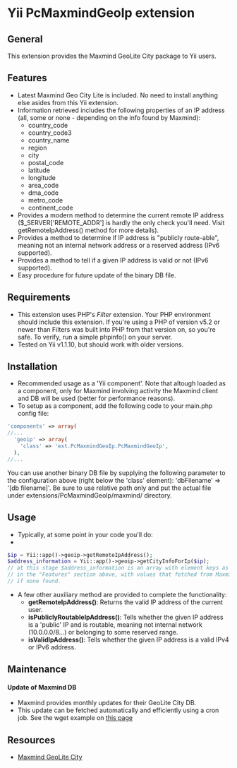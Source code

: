# Yii PcMaxmindGeoIp extension

## General

This extension provides the Maxmind GeoLite City package to Yii users.

## Features

- Latest Maxmind Geo City Lite is included. No need to install anything else asides from this Yii extension.
- Information retrieved includes the following properties of an IP address (all, some or none - depending on the info found by Maxmind):
  - country_code
  - country_code3
  - country_name
  - region
  - city
  - postal_code
  - latitude
  - longitude
  - area_code
  - dma_code
  - metro_code
  - continent_code
- Provides a modern method to determine the current remote IP address ($_SERVER['REMOTE_ADDR'] is hardly the only check you'll need. Visit getRemoteIpAddress() method for more details).
- Provides a method to determine if IP address is "publicly route-able", meaning not an internal network address or a reserved address (IPv6 supported).
- Provides a method to tell if a given IP address is valid or not (IPv6 supported).
- Easy procedure for future update of the binary DB file.


## Requirements

- This extension uses PHP's _Filter_ extension. Your PHP environment should include this extension. If you're using a PHP of version v5.2 or newer than Filters was built into PHP from that version on, so you're safe. To verify, run a simple phpinfo() on your server. 
- Tested on Yii v1.1.10, but should work with older versions.

## Installation

- Recommended usage as a 'Yii component'. Note that altough loaded as a component, only for Maxmind involving activity the Maxmind client and DB will be used (better for performance reasons). 
- To setup as a component, add the following code to your main.php config file:

~~~php
'components' => array(
//...
  'geoip' => array(
    'class' => 'ext.PcMaxmindGeoIp.PcMaxmindGeoIp',
  ),
//...
~~~

You can use another binary DB file by supplying the following parameter to the configuration above (right below the 'class' element): 'dbFilename' => '[db filename]'. Be sure to use relative path only and put the actual file under extensions/PcMaxmindGeoIp/maxmind/ directory.

## Usage

- Typically, at some point in your code you'll do:
- 
~~~php
$ip = Yii::app()->geoip->getRemoteIpAddress();
$address_information = Yii::app()->geoip->getCityInfoForIp($ip);
// at this stage $address_information is an array with element keys as noted 
// in the "Features" section above, with values that fetched from Maxmind or false 
// if none found.
~~~

- A few other auxiliary method are provided to complete the functionality:
  - **getRemoteIpAddress()**: Returns the valid IP address of the current user.
  - **isPubliclyRoutableIpAddress()**: Tells whether the given IP address is a 'public' IP and is routable, meaning not internal network (10.0.0.0/8...) or belonging to some reserved range.
  - **isValidIpAddress()**: Tells whether the given IP address is a valid IPv4 or IPv6 address.


## Maintenance

#### Update of Maxmind DB

- Maxmind provides monthly updates for their GeoLite City DB. 
- This update can be fetched automatically and efficiently using a cron job. See the wget example on [this page](http://www.maxmind.com/app/installation?city=1)

## Resources

- [Maxmind GeoLite City](http://www.maxmind.com/app/geolite)

